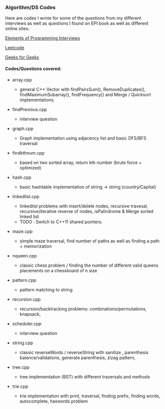 ### Algorithm/DS Codes

Here are codes I wrote for some of the questions from my different interviews as well as questions I found on EPI book as well as different online sites:

[Elements of Programming Interviews](https://www.amazon.com/Elements-Programming-Interviews-Adnan-Aziz/dp/1479274836/ref=zg_bsnr_2576_5)

[Leetcode](http://www.leetcode.com)

[Geeks for Geeks](http://www.geeksforgeeks.org)

#### Codes/Questions covered:
- array.cpp
  - general C++ Vector with findPairsSum(), RemoveDuplicates(), findMaximumSubarray(), findFrequency() and Merge / Quicksort implementations.

- findPrevious.cpp
  - interview question

- graph.cpp
  - Graph implementation using adjacency list and basic DFS/BFS traversal

- findkthnum.cpp
  - based on two sorted array, return kth number (brute force + optimized)

- hash.cpp
  - basic hashtable implementation of string -> string (country/Capital)

- linkedlist.cpp
  - linkedlist problems with insert/delete nodes, recursive travesal, recursive/iterative reverse of nodes, isPalindrome & Merge sorted linked list
  - TODO : Switch to C++11 shared pointers.

- maze.cpp
  - simple maze traversal, find number of paths as well as finding a path + memorization
  
- nqueen.cpp
  - classic chess problem / finding the number of different valid queens placements on a chessboard of n size

- pattern.cpp
  - pattern matching to string

- recursion.cpp
  - recursion/backtracking problems: combinations/permutations, knapsack, 

- scheduler.cpp
  - interview question

- string.cpp
  - classic reverseWords / reverseString with sanitize , parenthesis balance/validations, generate parenthesis, zizag pattern, 

- tree.cpp
  - tree implementation (BST) with different traversals and methods

- trie.cpp
  - trie implementation with print, traversal, finding prefix, finding words, autocomplete, haswords problem
